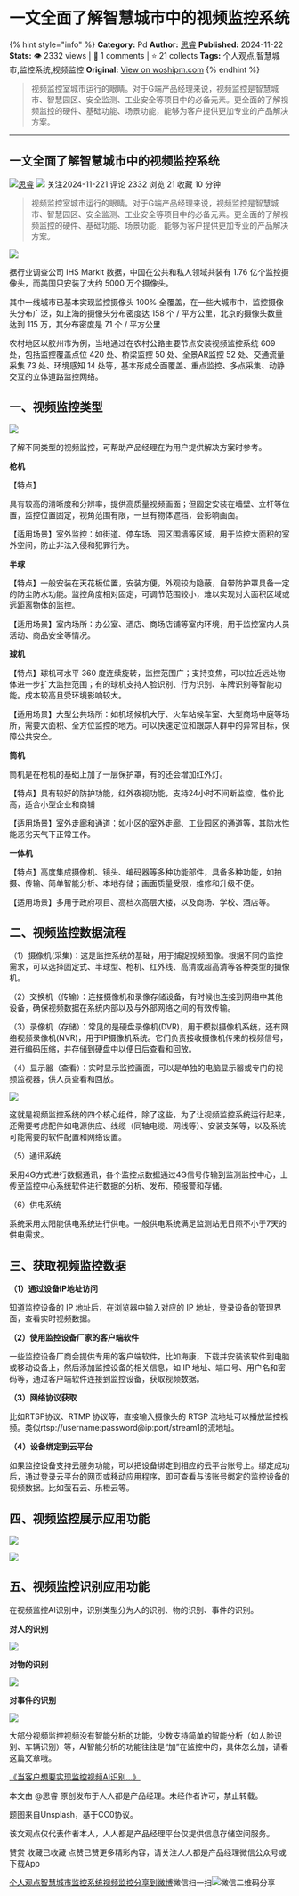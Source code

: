 # 一文全面了解智慧城市中的视频监控系统
{% hint style="info" %}
**Category:** Pd
**Author:** [思睿](https://www.woshipm.com/u/694418)
**Published:** 2024-11-22  
**Stats:** 👁️ 2332 views | 💬 1 comments | ⭐ 21 collects
**Tags:** 个人观点,智慧城市,监控系统,视频监控
**Original:** [View on woshipm.com](https://www.woshipm.com/pd/6143910.html)
{% endhint %}
> 视频监控室城市运行的眼睛。对于G端产品经理来说，视频监控是智慧城市、智慧园区、安全监测、工业安全等项目中的必备元素。更全面的了解视频监控的硬件、基础功能、场景功能，能够为客户提供更加专业的产品解决方案。

---

## 一文全面了解智慧城市中的视频监控系统

[![](https://static.woshipm.com/view/woshipm_api_def_20231226142923_4319.png?imageView2/1/w/72/h/72/q/100)](https://www.woshipm.com/u/694418)[思睿](https://www.woshipm.com/u/694418) ![](https://static.woshipm.com/tag/1101_1@2x.png) 关注2024-11-221 评论 2332 浏览 21 收藏 10 分钟

> 视频监控室城市运行的眼睛。对于G端产品经理来说，视频监控是智慧城市、智慧园区、安全监测、工业安全等项目中的必备元素。更全面的了解视频监控的硬件、基础功能、场景功能，能够为客户提供更加专业的产品解决方案。

![](https://image.woshipm.com/2023/08/28/9c0c1dd2-4550-11ee-b2cc-00163e0b5ff3.jpg)

据行业调查公司 IHS Markit 数据，中国在公共和私人领域共装有 1.76 亿个监控摄像头，而美国只安装了大约 5000 万个摄像头。

其中一线城市已基本实现监控摄像头 100% 全覆盖，在一些大城市中，监控摄像头分布广泛，如上海的摄像头分布密度达 158 个 / 平方公里，北京的摄像头数量达到 115 万，其分布密度是 71 个 / 平方公里

农村地区以胶州市为例，当地通过在农村公路主要节点安装视频监控系统 609 处，包括监控覆盖点位 420 处、桥梁监控 50 处、全景AR监控 52 处、交通流量采集 73 处、环境感知 14 处等，基本形成全面覆盖、重点监控、多点采集、动静交互的立体道路监控网络。

## 一、视频监控类型

![](https://image.woshipm.com/2024/11/21/44fb6fa4-a7d1-11ef-814d-00163e0b5ff3.png)

了解不同类型的视频监控，可帮助产品经理在为用户提供解决方案时参考。

**枪机**

【特点】

具有较高的清晰度和分辨率，提供高质量视频画面；但固定安装在墙壁、立杆等位置，监控位置固定，视角范围有限，一旦有物体遮挡，会影响画面。

【适用场景】室外监控：如街道、停车场、园区围墙等区域，用于监控大面积的室外空间，防止非法入侵和犯罪行为。

**半球**

【特点】一般安装在天花板位置，安装方便，外观较为隐蔽，自带防护罩具备一定的防尘防水功能。监控角度相对固定，可调节范围较小，难以实现对大面积区域或远距离物体的监控。

【适用场景】室内场所：办公室、酒店、商场店铺等室内环境，用于监控室内人员活动、商品安全等情况。

**球机**

【特点】球机可水平 360 度连续旋转，监控范围广；支持变焦，可以拉近远处物体进一步扩大监控范围；有的球机支持人脸识别、行为识别、车牌识别等智能功能。成本较高且受环境影响较大。

【适用场景】大型公共场所：如机场候机大厅、火车站候车室、大型商场中庭等场所，需要大面积、全方位监控的地方。可以快速定位和跟踪人群中的异常目标，保障公共安全。

**筒机**

筒机是在枪机的基础上加了一层保护罩，有的还会增加红外灯。

【特点】具有较好的防护功能，红外夜视功能，支持24小时不间断监控，性价比高，适合小型企业和商铺

【适用场景】室外走廊和通道：如小区的室外走廊、工业园区的通道等，其防水性能恶劣天气下正常工作。

**一体机**

【特点】高度集成摄像机、镜头、编码器等多种功能部件，具备多种功能，如拍摄、传输、简单智能分析、本地存储；画面质量受限，维修和升级不便。

【适用场景】多用于政府项目、高档次高层大楼，以及商场、学校、酒店等。

## 二、视频监控数据流程

（1）摄像机(采集)：这是监控系统的基础，用于捕捉视频图像。根据不同的监控需求，可以选择固定式、半球型、枪机、红外线、高清或超高清等各种类型的摄像机。

（2）交换机（传输）：连接摄像机和录像存储设备，有时候也连接到网络中其他设备，确保视频数据在系统内部以及与外部网络之间的有效传输。

（3）录像机（存储）：常见的是硬盘录像机(DVR)，用于模拟摄像机系统，还有网络视频录像机(NVR)，用于IP摄像机系统。它们负责接收摄像机传来的视频信号，进行编码压缩，并存储到硬盘中以便日后查看和回放。

（4）显示器（查看）：实时显示监控画面，可以是单独的电脑显示器或专门的视频监视器，供人员查看和回放。

![](https://image.woshipm.com/2024/11/21/55eefff6-a7d1-11ef-a9d0-00163e0b5ff3.png)

这就是视频监控系统的四个核心组件，除了这些，为了让视频监控系统运行起来，还需要考虑配件如电源供应、线缆（同轴电缆、网线等）、安装支架等，以及系统可能需要的软件配置和网络设置。

（5）通讯系统

采用4G方式进行数据通讯，各个监控点数据通过4G信号传输到监测监控中心，上传至监控中心系统软件进行数据的分析、发布、预报警和存储。

（6）供电系统

系统采用太阳能供电系统进行供电。一般供电系统满足监测站无日照不小于7天的供电需求。

## 三、获取视频监控数据

**（1）通过设备IP地址访问**

知道监控设备的 IP 地址后，在浏览器中输入对应的 IP 地址，登录设备的管理界面，查看实时视频数据。

**（2）使用监控设备厂家的客户端软件**

一些监控设备厂商会提供专用的客户端软件，比如海康，下载并安装该软件到电脑或移动设备上，然后添加监控设备的相关信息，如 IP 地址、端口号、用户名和密码等，通过客户端软件连接到监控设备，获取视频数据。

**（3）网络协议获取**

比如RTSP协议、RTMP 协议等，直接输入摄像头的 RTSP 流地址可以播放监控视频。类似rtsp://username:password@ip:port/stream1的流地址。

**（4）设备绑定到云平台**

如果监控设备支持云服务功能，可以把设备绑定到相应的云平台账号上。绑定成功后，通过登录云平台的网页或移动应用程序，即可查看与该账号绑定的监控设备的视频数据。比如萤石云、乐橙云等。

## 四、视频监控展示应用功能

![](https://image.woshipm.com/2024/11/21/5ddb0d5e-a7d1-11ef-8196-00163e0b5ff3.png)

![](https://image.woshipm.com/2024/11/21/6307abac-a7d1-11ef-814d-00163e0b5ff3.png)

## 五、视频监控识别应用功能

在视频监控AI识别中，识别类型分为人的识别、物的识别、事件的识别。

**对人的识别**

![](https://image.woshipm.com/2024/11/21/695c8ca2-a7d1-11ef-8d5a-00163e0b5ff3.png)

**对物的识别**

![](https://image.woshipm.com/2024/11/21/6c3afa76-a7d1-11ef-8d5a-00163e0b5ff3.png)

**对事件的识别**

![](https://image.woshipm.com/2024/11/21/6f1b240a-a7d1-11ef-bac0-00163e0b5ff3.png)

大部分视频监控视频没有智能分析的功能，少数支持简单的智能分析（如人脸识别、车辆识别）等，AI智能分析的功能往往是“加”在监控中的，具体怎么加，请看这篇文章哦。

[《当客户想要实现监控视频AI识别…》](https://www.woshipm.com/pd/6075061.html)

本文由 @思睿 原创发布于人人都是产品经理。未经作者许可，禁止转载。

题图来自Unsplash，基于CC0协议。

该文观点仅代表作者本人，人人都是产品经理平台仅提供信息存储空间服务。

赞赏 收藏已收藏 点赞已赞更多精彩内容，请关注人人都是产品经理微信公众号或下载App

[个人观点](https://www.woshipm.com/tag/%e4%b8%aa%e4%ba%ba%e8%a7%82%e7%82%b9)[智慧城市](https://www.woshipm.com/tag/%e6%99%ba%e6%85%a7%e5%9f%8e%e5%b8%82)[监控系统](https://www.woshipm.com/tag/%e7%9b%91%e6%8e%a7%e7%b3%bb%e7%bb%9f)[视频监控](https://www.woshipm.com/tag/%e8%a7%86%e9%a2%91%e7%9b%91%e6%8e%a7)[分享到微博](https://service.weibo.com/share/share.php?appkey=2775287854&title=一文全面了解智慧城市中的视频监控系统&url=https://www.woshipm.com/pd/6143910.html&pic=https://image.woshipm.com/2023/08/28/9c0c1dd2-4550-11ee-b2cc-00163e0b5ff3.jpg)微信扫一扫![微信二维码](https://api.pwmqr.com/qrcode/create/?url=https://www.woshipm.com/pd/6143910.html)分享
